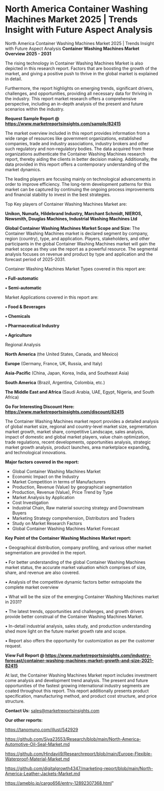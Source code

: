 # North America Container Washing Machines Market 2025 | Trends Insight with Future Aspect Analysis
 North America Container Washing Machines Market 2025 | Trends Insight with Future Aspect Analysis
<Strong> Container Washing Machines Market Overview 2025 - 2031</strong>

The rising technology in Container Washing Machines Market is also depicted in this research report. Factors that are boosting the growth of the market, and giving a positive push to thrive in the global market is explained in detail.

Furthermore, the report highlights on emerging trends, significant drivers, challenges, and opportunities, providing all necessary data for thriving in the industry. This report market research offers a comprehensive perspective, including an in-depth analysis of the present and future scenarios within the industry.

<strong>Request Sample Report @ <a href=https://www.marketreportsinsights.com/sample/82415>https://www.marketreportsinsights.com/sample/82415</a></strong>

The market overview included in this report provides information from a wide range of resources like government organizations, established companies, trade and industry associations, industry brokers and other such regulatory and non-regulatory bodies. The data acquired from these organizations authenticate the Container Washing Machines research report, thereby aiding the clients in better decision making. Additionally, the data provided in this report offers a contemporary understanding of the market dynamics.

The leading players are focusing mainly on technological advancements in order to improve efficiency. The long-term development patterns for this market can be captured by continuing the ongoing process improvements and financial stability to invest in the best strategies.

Top Key players of Container Washing Machines Market are:

<strong>Unikon, Numafa, Hildebrand Industry, Marchant Schmidt, NIEROS, Newsmith, Douglas Machines, Industrial Washing Machines Ltd</strong>

<strong><b>Global Container Washing Machines Market Scope and Size:</b></strong>
The Container Washing Machines market is declared segment by company, region (country), type, and application. Players, stakeholders, and other participants in the global Container Washing Machines market will gain the market scope as they use the report as a powerful resource. The segmental analysis focuses on revenue and product by type and application and the forecast period of 2025-2031.

Container Washing Machines Market Types covered in this report are:

<strong>• Full-automatic

• Semi-automatic</strong>

Market Applications covered in this report are:

<strong>• Food & Beverages

• Chemicals

• Pharmaceutical Industry

• Agriculture</strong> 

Regional Analysis

<strong>North America</strong> (the United States, Canada, and Mexico)

<strong>Europe</strong> (Germany, France, UK, Russia, and Italy)

<strong>Asia-Pacific</strong> (China, Japan, Korea, India, and Southeast Asia)

<strong>South America</strong> (Brazil, Argentina, Colombia, etc.)

<strong>The Middle East and Africa</strong> (Saudi Arabia, UAE, Egypt, Nigeria, and South Africa)

<strong>Go For Interesting Discount Here: <a href=https://www.marketreportsinsights.com/discount/82415>https://www.marketreportsinsights.com/discount/82415</a></strong>

The Container Washing Machines market report provides a detailed analysis of global market size, regional and country-level market size, segmentation market growth, market share, competitive Landscape, sales analysis, impact of domestic and global market players, value chain optimization, trade regulations, recent developments, opportunities analysis, strategic market growth analysis, product launches, area marketplace expanding, and technological innovations.

<strong><b>Major factors covered in the report:</b></strong>
<ul>
  <li>Global Container Washing Machines Market </li>
  <li>Economic Impact on the Industry</li>
  <li>Market Competition in terms of Manufacturers</li>
  <li>Production, Revenue (Value) by geographical segmentation</li>
  <li>Production, Revenue (Value), Price Trend by Type</li>
  <li>Market Analysis by Application</li>
  <li>Cost Investigation</li>
  <li>Industrial Chain, Raw material sourcing strategy and Downstream Buyers</li>
  <li>Marketing Strategy comprehension, Distributors and Traders</li>
  <li>Study on Market Research Factors</li>
  <li>Global Container Washing Machines Market Forecast</li>
</ul>

<strong><b>Key Point of the Container Washing Machines Market report:</b></strong>

• Geographical distribution, company profiling, and various other market segmentation are provided in the report.

• For better understanding of the global Container Washing Machines market status, the accurate market valuation which comprises of size, share, and revenue are also covered.

• Analysis of the competitive dynamic factors better extrapolate the complete market overview

• What will be the size of the emerging Container Washing Machines market in 2031?

• The latest trends, opportunities and challenges, and growth drivers provide better construal of the Container Washing Machines Market.

• In-detail industrial analysis, sales study, and production understanding shed more light on the future market growth rate and scope.

• Report also offers the opportunity for customization as per the customer request.

<strong><b>View Full Report @ <a href=https://www.marketreportsinsights.com/industry-forecast/container-washing-machines-market-growth-and-size-2021-82415>https://www.marketreportsinsights.com/industry-forecast/container-washing-machines-market-growth-and-size-2021-82415</a></b></strong>


At last, the Container Washing Machines Market report includes investment come analysis and development trend analysis. The present and future opportunities of the fastest growing international industry segments are coated throughout this report. This report additionally presents product specification, manufacturing method, and product cost structure, and price structure.

<strong>Contact Us:</strong>
sales@marketreportsinsights.com

<strong>Our other reports:</strong>

<a href=https://tanomuno.com/illust/542929>https://tanomuno.com/illust/542929</a>

<a href=https://github.com/Siya23553/Research/blob/main/North-America-Automotive-Oil-Seal-Market.md>https://github.com/Siya23553/Research/blob/main/North-America-Automotive-Oil-Seal-Market.md</a>

<a href=https://github.com/Hindavii9/Researchreport/blob/main/Europe-Flexible-Waterproof-Material-Market.md>https://github.com/Hindavii9/Researchreport/blob/main/Europe-Flexible-Waterproof-Material-Market.md</a>

<a href=https://github.com/digitalgrowth4347/marketing-report/blob/main/North-America-Leather-Jackets-Market.md>https://github.com/digitalgrowth4347/marketing-report/blob/main/North-America-Leather-Jackets-Market.md</a>

<a href=https://ameblo.jp/cargo656/entry-12892307368.html>https://ameblo.jp/cargo656/entry-12892307368.html</a>"
